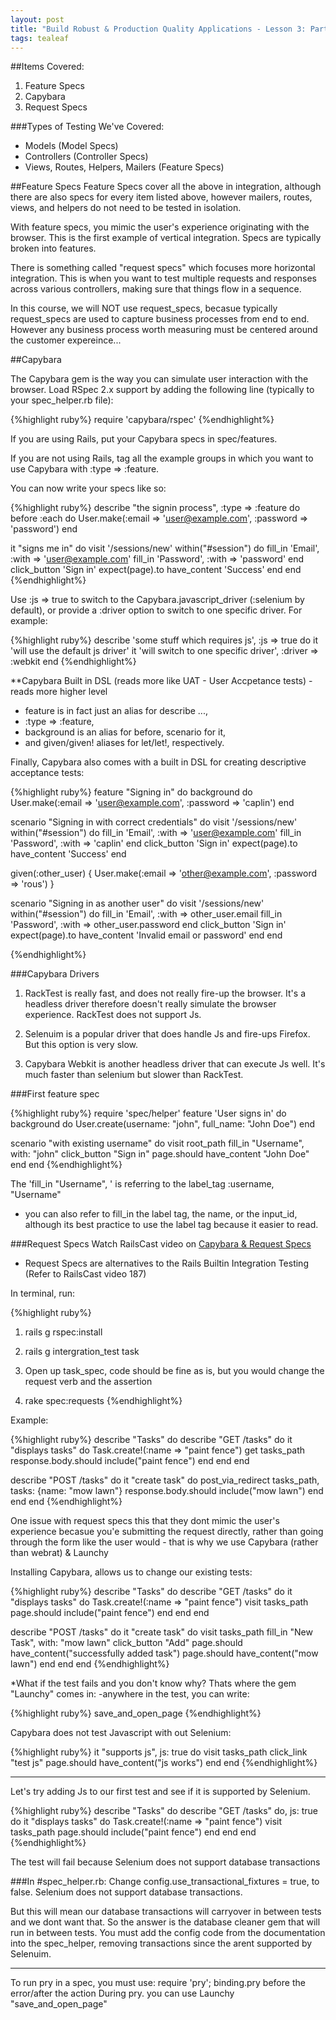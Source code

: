 ```yaml
---
layout: post
title: "Build Robust & Production Quality Applications - Lesson 3: Part 3"
tags: tealeaf
---
```

##Items Covered:
1. Feature Specs
2. Capybara
3. Request Specs

###Types of Testing We've Covered:
* Models (Model Specs)
* Controllers (Controller Specs)
* Views, Routes, Helpers, Mailers (Feature Specs)

##Feature Specs
Feature Specs cover all the above in integration, although there are also specs
for every item listed above, however mailers, routes, views, and helpers do not need to be tested in isolation.

With feature specs, you mimic the user's experience originating with the browser.
This is the first example of vertical integration.
Specs are typically broken into features.

There is something called "request specs" which focuses more horizontal integration. This is when you want to test multiple requests and responses across various controllers, making sure that things flow in a sequence.

In this course, we will NOT use request_specs, becasue typically request_specs are used to capture
business processes from end to end. However any business process worth measuring must be
centered around the customer expereince...


##Capybara

The Capybara gem is the way you can simulate user interaction with the browser.
Load RSpec 2.x support by adding the following line (typically to your spec_helper.rb file):

{%highlight ruby%}
require 'capybara/rspec'
{%endhighlight%}

If you are using Rails, put your Capybara specs in spec/features.

If you are not using Rails, tag all the example groups in which you want to use Capybara with :type => :feature.

You can now write your specs like so:

{%highlight ruby%}
describe "the signin process", :type => :feature do
  before :each do
    User.make(:email => 'user@example.com', :password => 'password')
  end

  it "signs me in" do
    visit '/sessions/new'
    within("#session") do
      fill_in 'Email', :with => 'user@example.com'
      fill_in 'Password', :with => 'password'
    end
    click_button 'Sign in'
    expect(page).to have_content 'Success'
  end
end
{%endhighlight%}

Use :js => true to switch to the Capybara.javascript_driver (:selenium by default), or provide a :driver option to switch to one specific driver. For example:

{%highlight ruby%}
describe 'some stuff which requires js', :js => true do
  it 'will use the default js driver'
  it 'will switch to one specific driver', :driver => :webkit
end
{%endhighlight%}

**Capybara Built in DSL (reads more like UAT - User Accpetance tests) - reads more higher level
- feature is in fact just an alias for describe ...,
- :type => :feature,
- background is an alias for before, scenario for it,
- and given/given! aliases for let/let!, respectively.

Finally, Capybara also comes with a built in DSL for creating descriptive acceptance tests:

{%highlight ruby%}
feature "Signing in" do
  background do
    User.make(:email => 'user@example.com', :password => 'caplin')
  end

  scenario "Signing in with correct credentials" do
    visit '/sessions/new'
    within("#session") do
      fill_in 'Email', :with => 'user@example.com'
      fill_in 'Password', :with => 'caplin'
    end
    click_button 'Sign in'
    expect(page).to have_content 'Success'
  end

  given(:other_user) { User.make(:email => 'other@example.com', :password => 'rous') }

  scenario "Signing in as another user" do
    visit '/sessions/new'
    within("#session") do
      fill_in 'Email', :with => other_user.email
      fill_in 'Password', :with => other_user.password
    end
    click_button 'Sign in'
    expect(page).to have_content 'Invalid email or password'
  end
end

{%endhighlight%}

###Capybara Drivers
1. RackTest is really fast, and does not really fire-up the browser. It's a headless driver
therefore doesn't really simulate the browser experience. RackTest does not support Js.

2. Selenuim is a popular driver that does handle Js and fire-ups Firefox.
But this option is very slow.

3. Capybara Webkit is another headless driver that can execute Js well.
It's much faster than selenium but slower than RackTest.

###First feature spec

{%highlight ruby%}
require 'spec/helper'
feature 'User signs in' do
  background do
    User.create(username: "john", full_name: "John Doe")
  end

  scenario "with existing username" do
    visit root_path
    fill_in "Username", with: "john"
    click_button "Sign in"
    page.should have_content "John Doe"
    end
  end
{%endhighlight%}

  The 'fill_in "Username", ' is referring to the label_tag :username, "Username"
  - you can also refer to fill_in the label tag, the name, or the input_id,
  although its best practice to use the label tag because it easier to read.

###Request Specs
Watch RailsCast video on [Capybara & Request Specs](http://railscasts.com/episodes/257-request-specs-and-capybara)

* Request Specs are alternatives to the Rails Builtin Integration Testing
  (Refer to RailsCast video 187)

In terminal, run:

{%highlight ruby%}
1. rails g rspec:install

2. rails g intergration_test task

3. Open up task_spec, code should be fine as is, but you would
change the request verb and the assertion

4. rake spec:requests
{%endhighlight%}

Example:

{%highlight ruby%}
describe "Tasks" do
  describe "GET /tasks" do
    it  "displays tasks" do
      Task.create!(:name => "paint fence")
      get tasks_path
      response.body.should include("paint fence")
      end
    end
  end

describe "POST /tasks" do
    it "create task" do
      post_via_redirect tasks_path, tasks: {name: "mow lawn"}
      response.body.should include("mow lawn")
    end
  end
end
{%endhighlight%}

One issue with request specs this that they dont mimic the user's experience
becasue you'e submitting the request directly, rather than going through the form
like the user would - that is why we use Capybara (rather than webrat) & Launchy

Installing Capybara, allows us to change our existing tests:

{%highlight ruby%}
describe "Tasks" do
  describe "GET /tasks" do
    it  "displays tasks" do
      Task.create!(:name => "paint fence")
      visit tasks_path
      page.should include("paint fence")
      end
    end
  end

describe "POST /tasks" do
    it "create task" do
      visit tasks_path
      fill_in "New Task", with: "mow lawn"
      click_button "Add"
      page.should have_content("successfully added task")
      page.should have_content("mow lawn")
    end
  end
end
{%endhighlight%}

*What if the test fails and you don't know why?
Thats where the gem "Launchy" comes in:
 -anywhere in the test, you can write:

{%highlight ruby%}
  save_and_open_page
{%endhighlight%}

Capybara does not test Javascript with out Selenium:

{%highlight ruby%}
 it "supports js", js: true do
   visit tasks_path
   click_link "test js"
   page.should have_content("js works")
  end
end
{%endhighlight%}
___
Let's try adding Js to our first test and see if it is supported by
Selenium.

{%highlight ruby%}
describe "Tasks" do
describe "GET /tasks" do, js: true do
  it  "displays tasks" do
    Task.create!(:name => "paint fence")
    visit tasks_path
    page.should include("paint fence")
    end
  end
end
{%endhighlight%}

The test will fail because Selenium does not support database transactions

###In #spec_helper.rb:
Change config.use_transactional_fixtures = true, to false.
Selenium does not support database transactions.

But this will mean our database transactions will carryover in between
tests and we dont want that. So the answer is the database cleaner
gem that will run in between tests. You must add the config code
from the documentation into the spec_helper, removing transactions since the
arent supported by Selenuim.

_______

To run pry in a spec, you must use:
require 'pry'; binding.pry before the error/after the action
During pry. you can use Launchy "save_and_open_page"
